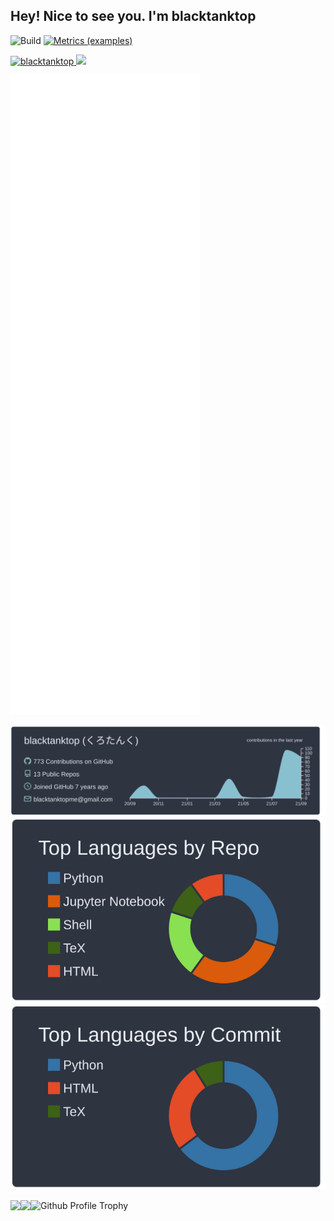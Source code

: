 ## Hey! Nice to see you. I'm blacktanktop
![Build](https://github.com/blacktanktop/metrics/workflows/Build/badge.svg) [![Metrics (examples)](https://github.com/blacktanktop/blacktanktop/actions/workflows/metrics.yml/badge.svg)](https://github.com/blackta/blacktanktop/actions/workflows/metrics.yml)

<p align="left"> 
  <a href="https://github.com/blacktanktop/blacktanktop/">
    <img src="https://komarev.com/ghpvc/?username=blacktanktop&style=flat-square&color=ff69b4" alt="blacktanktop" />
  </a>
  <a href="http://twitter.com/black_tank_top">
    <img height="20" src="https://img.shields.io/twitter/follow/black_tank_top?label=Twitter&logo=twitter&style=flat-square&color=blue" />
  </a>
</p>

![Metrics](https://github.com/blacktanktop/blacktanktop/blob/main/github-metrics.svg)

<!-- [Mastered technologies](https://github.com/blacktanktop#Masteredtechnologies)
<p align="left"> <a href="https://www.python.org" target="_blank"> <img src="https://raw.githubusercontent.com/devicons/devicon/master/icons/python/python-original.svg" alt="python" width="40" height="40"/> </a> <a href="https://pytorch.org/" target="_blank"> <img src="https://www.vectorlogo.zone/logos/pytorch/pytorch-icon.svg" alt="pytorch" width="40" height="40"/> </a> <a href="https://scikit-learn.org/" target="_blank"> <img src="https://upload.wikimedia.org/wikipedia/commons/0/05/Scikit_learn_logo_small.svg" alt="scikit_learn" width="40" height="40"/> </a><a href="https://www.docker.com/" target="_blank"> <img src="https://raw.githubusercontent.com/devicons/devicon/master/icons/docker/docker-original-wordmark.svg" alt="docker" width="40" height="40"/> </a> <a href="https://cloud.google.com" target="_blank"> <img src="https://www.vectorlogo.zone/logos/google_cloud/google_cloud-icon.svg" alt="gcp" width="40" height="40"/> </a> -->



[![](https://raw.githubusercontent.com/blacktanktop/blacktanktop/master/profile-summary-card-output/nord_dark/0-profile-details.svg)](https://github.com/vn7n24fzkq/github-profile-summary-cards)
[![](https://raw.githubusercontent.com/blacktanktop/blacktanktop/master/profile-summary-card-output/nord_dark/1-repos-per-language.svg)](https://github.com/vn7n24fzkq/github-profile-summary-cards)
[![](https://raw.githubusercontent.com/blacktanktop/blacktanktop/master/profile-summary-card-output/nord_dark/2-most-commit-language.svg)](https://github.com/vn7n24fzkq/github-profile-summary-cards)


<a href="https://github.com/anuraghazra/github-readme-stats">
  <img align="left" src="https://github-readme-stats.vercel.app/api?username=blacktanktop&show_icons=true&count_private=true&include_all_commits=ture&theme=blueberry" />
</a>
<a href="https://github.com/anuraghazra/github-readme-stats">
  <img align="left" src="https://github-readme-stats.vercel.app/api/top-langs/?username=blacktanktop&show_icons=true&layout=compact&count_private=true&theme=blueberry&hide=jupyter%20notebook, html, css, tex" />
</a>

![Github Profile Trophy](https://github-profile-trophy.vercel.app/?username=blacktanktop&theme=discord&&margin-w=15)

